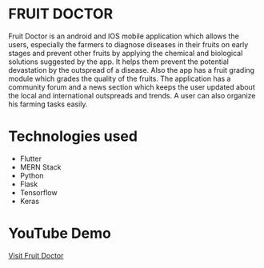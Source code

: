 # FRUIT DOCTOR

Fruit Doctor is an android and IOS mobile application which allows the users, especially the farmers to diagnose diseases in their fruits on early stages and prevent other fruits by applying the chemical and biological solutions suggested by the app. It helps them prevent the potential devastation by the outspread of a disease. Also the app has a fruit grading module which grades the quality of the fruits. The application has a community forum and a news section which keeps the user updated about the local and international outspreads and trends. A user can also organize his farming tasks easily.

# Technologies used

- Flutter
- MERN Stack
- Python
- Flask
- Tensorflow
- Keras

# YouTube Demo

[Visit Fruit Doctor](youtube.com/watch?v=7ISySb8i1wQ)
